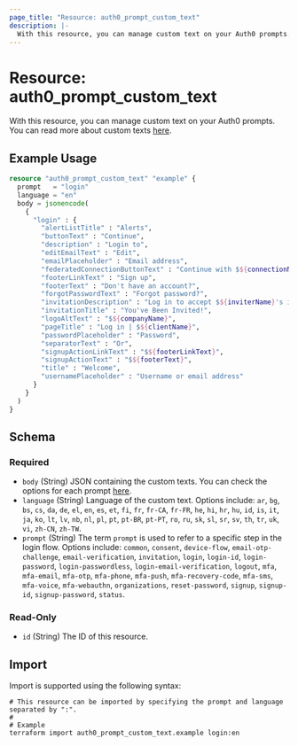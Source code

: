 ```yaml
---
page_title: "Resource: auth0_prompt_custom_text"
description: |-
  With this resource, you can manage custom text on your Auth0 prompts. You can read more about custom texts here https://auth0.com/docs/customize/universal-login-pages/customize-login-text-prompts.
---
```


# Resource: auth0_prompt_custom_text

With this resource, you can manage custom text on your Auth0 prompts. You can read more about custom texts [here](https://auth0.com/docs/customize/universal-login-pages/customize-login-text-prompts).

## Example Usage

```terraform
resource "auth0_prompt_custom_text" "example" {
  prompt   = "login"
  language = "en"
  body = jsonencode(
    {
      "login" : {
        "alertListTitle" : "Alerts",
        "buttonText" : "Continue",
        "description" : "Login to",
        "editEmailText" : "Edit",
        "emailPlaceholder" : "Email address",
        "federatedConnectionButtonText" : "Continue with $${connectionName}",
        "footerLinkText" : "Sign up",
        "footerText" : "Don't have an account?",
        "forgotPasswordText" : "Forgot password?",
        "invitationDescription" : "Log in to accept $${inviterName}'s invitation to join $${companyName} on $${clientName}.",
        "invitationTitle" : "You've Been Invited!",
        "logoAltText" : "$${companyName}",
        "pageTitle" : "Log in | $${clientName}",
        "passwordPlaceholder" : "Password",
        "separatorText" : "Or",
        "signupActionLinkText" : "$${footerLinkText}",
        "signupActionText" : "$${footerText}",
        "title" : "Welcome",
        "usernamePlaceholder" : "Username or email address"
      }
    }
  )
}
```

<!-- schema generated by tfplugindocs -->
## Schema

### Required

- `body` (String) JSON containing the custom texts. You can check the options for each prompt [here](https://auth0.com/docs/customize/universal-login-pages/customize-login-text-prompts#prompt-values).
- `language` (String) Language of the custom text. Options include: `ar`, `bg`, `bs`, `cs`, `da`, `de`, `el`, `en`, `es`, `et`, `fi`, `fr`, `fr-CA`, `fr-FR`, `he`, `hi`, `hr`, `hu`, `id`, `is`, `it`, `ja`, `ko`, `lt`, `lv`, `nb`, `nl`, `pl`, `pt`, `pt-BR`, `pt-PT`, `ro`, `ru`, `sk`, `sl`, `sr`, `sv`, `th`, `tr`, `uk`, `vi`, `zh-CN`, `zh-TW`.
- `prompt` (String) The term `prompt` is used to refer to a specific step in the login flow. Options include: `common`, `consent`, `device-flow`, `email-otp-challenge`, `email-verification`, `invitation`, `login`, `login-id`, `login-password`, `login-passwordless`, `login-email-verification`, `logout`, `mfa`, `mfa-email`, `mfa-otp`, `mfa-phone`, `mfa-push`, `mfa-recovery-code`, `mfa-sms`, `mfa-voice`, `mfa-webauthn`, `organizations`, `reset-password`, `signup`, `signup-id`, `signup-password`, `status`.

### Read-Only

- `id` (String) The ID of this resource.

## Import

Import is supported using the following syntax:

```shell
# This resource can be imported by specifying the prompt and language separated by ":".
#
# Example
terraform import auth0_prompt_custom_text.example login:en
```
